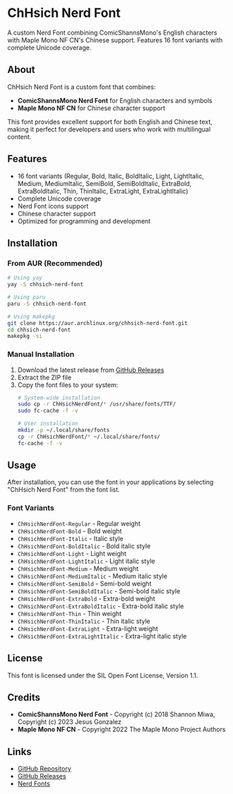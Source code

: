 # ChHsich Nerd Font

A custom Nerd Font combining ComicShannsMono's English characters with Maple Mono NF CN's Chinese support. Features 16 font variants with complete Unicode coverage.

## About

ChHsich Nerd Font is a custom font that combines:
- **ComicShannsMono Nerd Font** for English characters and symbols
- **Maple Mono NF CN** for Chinese character support

This font provides excellent support for both English and Chinese text, making it perfect for developers and users who work with multilingual content.

## Features

- 16 font variants (Regular, Bold, Italic, BoldItalic, Light, LightItalic, Medium, MediumItalic, SemiBold, SemiBoldItalic, ExtraBold, ExtraBoldItalic, Thin, ThinItalic, ExtraLight, ExtraLightItalic)
- Complete Unicode coverage
- Nerd Font icons support
- Chinese character support
- Optimized for programming and development

## Installation

### From AUR (Recommended)

```bash
# Using yay
yay -S chhsich-nerd-font

# Using paru
paru -S chhsich-nerd-font

# Using makepkg
git clone https://aur.archlinux.org/chhsich-nerd-font.git
cd chhsich-nerd-font
makepkg -si
```

### Manual Installation

1. Download the latest release from [GitHub Releases](https://github.com/ChHsiching/chhsich-nerd-font/releases)
2. Extract the ZIP file
3. Copy the font files to your system:
   ```bash
   # System-wide installation
   sudo cp -r ChHsichNerdFont/* /usr/share/fonts/TTF/
   sudo fc-cache -f -v
   
   # User installation
   mkdir -p ~/.local/share/fonts
   cp -r ChHsichNerdFont/* ~/.local/share/fonts/
   fc-cache -f -v
   ```

## Usage

After installation, you can use the font in your applications by selecting "ChHsich Nerd Font" from the font list.

### Font Variants

- `ChHsichNerdFont-Regular` - Regular weight
- `ChHsichNerdFont-Bold` - Bold weight
- `ChHsichNerdFont-Italic` - Italic style
- `ChHsichNerdFont-BoldItalic` - Bold italic style
- `ChHsichNerdFont-Light` - Light weight
- `ChHsichNerdFont-LightItalic` - Light italic style
- `ChHsichNerdFont-Medium` - Medium weight
- `ChHsichNerdFont-MediumItalic` - Medium italic style
- `ChHsichNerdFont-SemiBold` - Semi-bold weight
- `ChHsichNerdFont-SemiBoldItalic` - Semi-bold italic style
- `ChHsichNerdFont-ExtraBold` - Extra-bold weight
- `ChHsichNerdFont-ExtraBoldItalic` - Extra-bold italic style
- `ChHsichNerdFont-Thin` - Thin weight
- `ChHsichNerdFont-ThinItalic` - Thin italic style
- `ChHsichNerdFont-ExtraLight` - Extra-light weight
- `ChHsichNerdFont-ExtraLightItalic` - Extra-light italic style

## License

This font is licensed under the SIL Open Font License, Version 1.1.

## Credits

- **ComicShannsMono Nerd Font** - Copyright (c) 2018 Shannon Miwa, Copyright (c) 2023 Jesus Gonzalez
- **Maple Mono NF CN** - Copyright 2022 The Maple Mono Project Authors

## Links

- [GitHub Repository](https://github.com/ChHsiching/chhsich-nerd-font)
- [GitHub Releases](https://github.com/ChHsiching/chhsich-nerd-font/releases)
- [Nerd Fonts](https://www.nerdfonts.com/) 